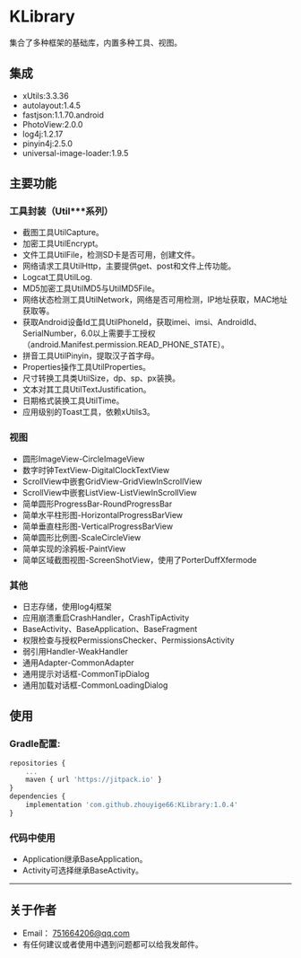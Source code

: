 # KLibrary
集合了多种框架的基础库，内置多种工具、视图。

## 集成
* xUtils:3.3.36
* autolayout:1.4.5
* fastjson:1.1.70.android
* PhotoView:2.0.0
* log4j:1.2.17
* pinyin4j:2.5.0
* universal-image-loader:1.9.5

## 主要功能
### 工具封装（Util***系列）
* 截图工具UtilCapture。
* 加密工具UtilEncrypt。
* 文件工具UtilFile，检测SD卡是否可用，创建文件。
* 网络请求工具UtilHttp，主要提供get、post和文件上传功能。
* Logcat工具UtilLog.
* MD5加密工具UtilMD5与UtilMD5File。
* 网络状态检测工具UtilNetwork，网络是否可用检测，IP地址获取，MAC地址获取等。
* 获取Android设备Id工具UtilPhoneId，获取imei、imsi、AndroidId、SerialNumber，6.0以上需要手工授权（android.Manifest.permission.READ_PHONE_STATE）。
* 拼音工具UtilPinyin，提取汉子首字母。
* Properties操作工具UtilProperties。
* 尺寸转换工具类UtilSize，dp、sp、px装换。
* 文本对其工具UtilTextJustification。
* 日期格式装换工具UtilTime。
* 应用级别的Toast工具，依赖xUtils3。
### 视图
* 圆形ImageView-CircleImageView
* 数字时钟TextView-DigitalClockTextView
* ScrollView中嵌套GridView-GridViewInScrollView
* ScrollView中嵌套ListView-ListViewInScrollView
* 简单圆形ProgressBar-RoundProgressBar
* 简单水平柱形图-HorizontalProgressBarView
* 简单垂直柱形图-VerticalProgressBarView
* 简单圆形比例图-ScaleCircleView
* 简单实现的涂鸦板-PaintView
* 简单区域截图视图-ScreenShotView，使用了PorterDuffXfermode

### 其他
* 日志存储，使用log4j框架
* 应用崩溃重启CrashHandler，CrashTipActivity
* BaseActivity、BaseApplication、BaseFragment
* 权限检查与授权PermissionsChecker、PermissionsActivity
* 弱引用Handler-WeakHandler
* 通用Adapter-CommonAdapter
* 通用提示对话框-CommonTipDialog
* 通用加载对话框-CommonLoadingDialog

## 使用
### Gradle配置:
```javascript
repositories {
	...
	maven { url 'https://jitpack.io' }
}
dependencies {
	implementation 'com.github.zhouyige66:KLibrary:1.0.4'
}
```

### 代码中使用
* Application继承BaseApplication。
* Activity可选择继承BaseActivity。

----
## 关于作者
* Email： <751664206@qq.com>
* 有任何建议或者使用中遇到问题都可以给我发邮件。